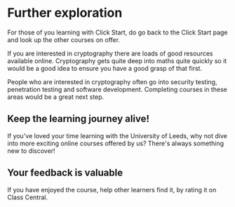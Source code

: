 # Further exploration
For those of you learning with Click Start, do go back to the Click Start page and look up the other courses on offer.

If you are interested in cryptography there are loads of good resources available online. Cryptography gets quite deep into maths quite quickly so it would be a good idea to ensure you have a good grasp of that first.

People who are interested in cryptography often go into security testing, penetration testing and software development. Completing courses in these areas would be a great next step.

## Keep the learning journey alive!

If you've loved your time learning with the University of Leeds, why not dive into more exciting online courses offered by us? There's always something new to discover!

## Your feedback is valuable

If you have enjoyed the course, help other learners find it, by rating it on Class Central.
